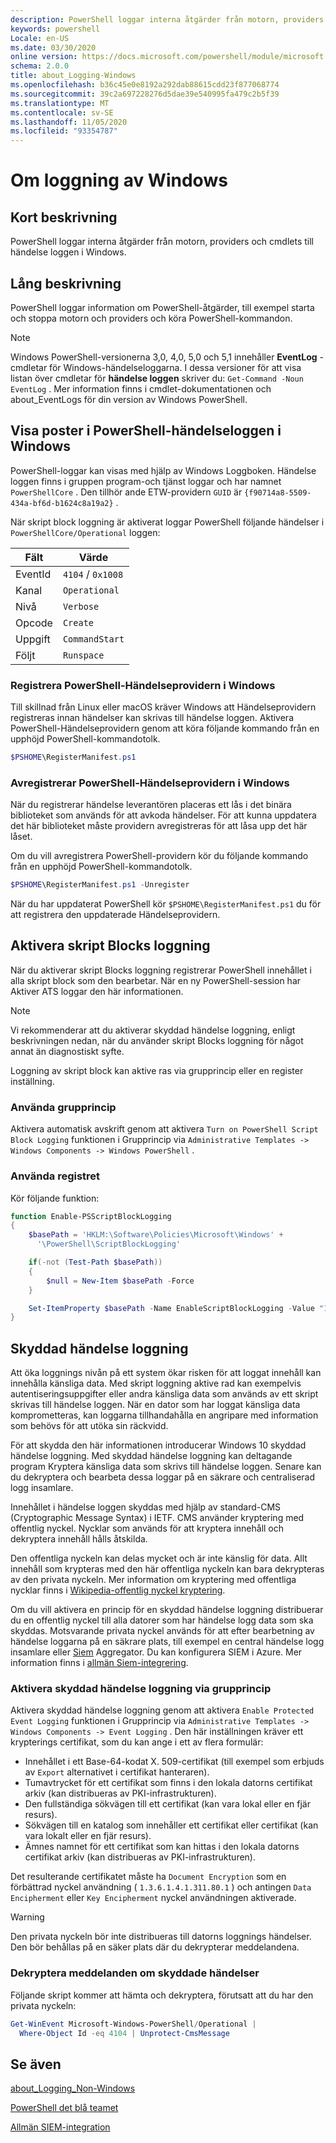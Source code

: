 ```yaml
---
description: PowerShell loggar interna åtgärder från motorn, providers och cmdlets till händelse loggen i Windows.
keywords: powershell
Locale: en-US
ms.date: 03/30/2020
online version: https://docs.microsoft.com/powershell/module/microsoft.powershell.core/about/about_logging_windows?view=powershell-7&WT.mc_id=ps-gethelp
schema: 2.0.0
title: about_Logging-Windows
ms.openlocfilehash: b36c45e0e8192a292dab88615cdd23f877068774
ms.sourcegitcommit: 39c2a697228276d5dae39e540995fa479c2b5f39
ms.translationtype: MT
ms.contentlocale: sv-SE
ms.lasthandoff: 11/05/2020
ms.locfileid: "93354787"
---
```

# <a name="about-logging-windows"></a>Om loggning av Windows

## <a name="short-description"></a>Kort beskrivning
PowerShell loggar interna åtgärder från motorn, providers och cmdlets till händelse loggen i Windows.

## <a name="long-description"></a>Lång beskrivning

PowerShell loggar information om PowerShell-åtgärder, till exempel starta och stoppa motorn och providers och köra PowerShell-kommandon.

> [!NOTE]
> Windows PowerShell-versionerna 3,0, 4,0, 5,0 och 5,1 innehåller **EventLog** -cmdletar för Windows-händelseloggarna. I dessa versioner för att visa listan över cmdletar för **händelse loggen** skriver du: `Get-Command -Noun EventLog` . Mer information finns i cmdlet-dokumentationen och about_EventLogs för din version av Windows PowerShell.

## <a name="viewing-the-powershell-event-log-entries-on-windows"></a>Visa poster i PowerShell-händelseloggen i Windows

PowerShell-loggar kan visas med hjälp av Windows Loggboken. Händelse loggen finns i gruppen program-och tjänst loggar och har namnet `PowerShellCore` . Den tillhör ande ETW-providern `GUID` är `{f90714a8-5509-434a-bf6d-b1624c8a19a2}` .

När skript block loggning är aktiverat loggar PowerShell följande händelser i `PowerShellCore/Operational` loggen:

|  Fält  |       Värde       |
| ------- | ----------------- |
| EventId | `4104` / `0x1008` |
| Kanal | `Operational`     |
| Nivå   | `Verbose`         |
| Opcode  | `Create`          |
| Uppgift    | `CommandStart`    |
| Följt | `Runspace`        |

### <a name="registering-the-powershell-event-provider-on-windows"></a>Registrera PowerShell-Händelseprovidern i Windows

Till skillnad från Linux eller macOS kräver Windows att Händelseprovidern registreras innan händelser kan skrivas till händelse loggen. Aktivera PowerShell-Händelseprovidern genom att köra följande kommando från en upphöjd PowerShell-kommandotolk.

```powershell
$PSHOME\RegisterManifest.ps1
```

### <a name="unregistering-the-powershell-event-provider-on-windows"></a>Avregistrerar PowerShell-Händelseprovidern i Windows

När du registrerar händelse leverantören placeras ett lås i det binära biblioteket som används för att avkoda händelser. För att kunna uppdatera det här biblioteket måste providern avregistreras för att låsa upp det här låset.

Om du vill avregistrera PowerShell-providern kör du följande kommando från en upphöjd PowerShell-kommandotolk.

```powershell
$PSHOME\RegisterManifest.ps1 -Unregister
```

När du har uppdaterat PowerShell kör `$PSHOME\RegisterManifest.ps1` du för att registrera den uppdaterade Händelseprovidern.

## <a name="enabling-script-block-logging"></a>Aktivera skript Blocks loggning

När du aktiverar skript Blocks loggning registrerar PowerShell innehållet i alla skript block som den bearbetar. När en ny PowerShell-session har Aktiver ATS loggar den här informationen.

> [!NOTE]
> Vi rekommenderar att du aktiverar skyddad händelse loggning, enligt beskrivningen nedan, när du använder skript Blocks loggning för något annat än diagnostiskt syfte.

Loggning av skript block kan aktive ras via grupprincip eller en register inställning.

### <a name="using-group-policy"></a>Använda grupprincip

Aktivera automatisk avskrift genom att aktivera `Turn on PowerShell Script Block
Logging` funktionen i Grupprincip via `Administrative Templates -> Windows
Components -> Windows PowerShell` .

### <a name="using-the-registry"></a>Använda registret

Kör följande funktion:

```powershell
function Enable-PSScriptBlockLogging
{
    $basePath = 'HKLM:\Software\Policies\Microsoft\Windows' +
      '\PowerShell\ScriptBlockLogging'

    if(-not (Test-Path $basePath))
    {
        $null = New-Item $basePath -Force
    }

    Set-ItemProperty $basePath -Name EnableScriptBlockLogging -Value "1"
}
```

## <a name="protected-event-logging"></a>Skyddad händelse loggning

Att öka loggnings nivån på ett system ökar risken för att loggat innehåll kan innehålla känsliga data. Med skript loggning aktive rad kan exempelvis autentiseringsuppgifter eller andra känsliga data som används av ett skript skrivas till händelse loggen. När en dator som har loggat känsliga data komprometteras, kan loggarna tillhandahålla en angripare med information som behövs för att utöka sin räckvidd.

För att skydda den här informationen introducerar Windows 10 skyddad händelse loggning.
Med skyddad händelse loggning kan deltagande program Kryptera känsliga data som skrivs till händelse loggen. Senare kan du dekryptera och bearbeta dessa loggar på en säkrare och centraliserad logg insamlare.

Innehållet i händelse loggen skyddas med hjälp av standard-CMS (Cryptographic Message Syntax) i IETF. CMS använder kryptering med offentlig nyckel. Nycklar som används för att kryptera innehåll och dekryptera innehåll hålls åtskilda.

Den offentliga nyckeln kan delas mycket och är inte känslig för data. Allt innehåll som krypteras med den här offentliga nyckeln kan bara dekrypteras av den privata nyckeln. Mer information om kryptering med offentliga nycklar finns i [Wikipedia-offentlig nyckel kryptering](https://en.wikipedia.org/wiki/Public-key_cryptography).

Om du vill aktivera en princip för en skyddad händelse loggning distribuerar du en offentlig nyckel till alla datorer som har händelse logg data som ska skyddas. Motsvarande privata nyckel används för att efter bearbetning av händelse loggarna på en säkrare plats, till exempel en central händelse logg insamlare eller [Siem][] Aggregator. Du kan konfigurera SIEM i Azure. Mer information finns i [allmän Siem-integrering](/cloud-app-security/siem).

### <a name="enabling-protected-event-logging-via-group-policy"></a>Aktivera skyddad händelse loggning via grupprincip

Aktivera skyddad händelse loggning genom att aktivera `Enable Protected Event Logging` funktionen i Grupprincip via `Administrative Templates -> Windows Components
-> Event Logging` . Den här inställningen kräver ett krypterings certifikat, som du kan ange i ett av flera formulär:

- Innehållet i ett Base-64-kodat X. 509-certifikat (till exempel som erbjuds av `Export` alternativet i certifikat hanteraren).
- Tumavtrycket för ett certifikat som finns i den lokala datorns certifikat arkiv (kan distribueras av PKI-infrastrukturen).
- Den fullständiga sökvägen till ett certifikat (kan vara lokal eller en fjär resurs).
- Sökvägen till en katalog som innehåller ett certifikat eller certifikat (kan vara lokalt eller en fjär resurs).
- Ämnes namnet för ett certifikat som kan hittas i den lokala datorns certifikat arkiv (kan distribueras av PKI-infrastrukturen).

Det resulterande certifikatet måste ha `Document Encryption` som en förbättrad nyckel användning ( `1.3.6.1.4.1.311.80.1` ) och antingen `Data Encipherment` eller `Key
Encipherment` nyckel användningen aktiverade.

> [!WARNING]
> Den privata nyckeln bör inte distribueras till datorns loggnings händelser. Den bör behållas på en säker plats där du dekrypterar meddelandena.

### <a name="decrypting-protected-event-logging-messages"></a>Dekryptera meddelanden om skyddade händelser

Följande skript kommer att hämta och dekryptera, förutsatt att du har den privata nyckeln:

```powershell
Get-WinEvent Microsoft-Windows-PowerShell/Operational |
  Where-Object Id -eq 4104 | Unprotect-CmsMessage
```

## <a name="see-also"></a>Se även

[about_Logging_Non-Windows](about_Logging_Non-Windows.md)

[PowerShell det blå teamet](https://devblogs.microsoft.com/powershell/powershell-the-blue-team/)

[Allmän SIEM-integration](/cloud-app-security/siem)

<!-- link references -->
[SIEM]: https://wikipedia.org/wiki/Security_information_and_event_management
